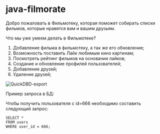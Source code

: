# java-filmorate

Добро пожаловать в Фильмотеку, которая поможет собирать списки фильмов, которые нравятся вам и вашим друзьям.

Что мы уже умеем делать в Фильмотеке?

1) Добавление фильма в фильмотеку, а так же его обновление;
2) Возможность поставить Лайк любимым кино картинам;
3) Посмотреть рейтинг фильмов на основании лайков;
4) Создание и обновление профилей пользователей;
5) Добавление друзей;
6) Удаление друзей;

![QuickDBD-export](https://user-images.githubusercontent.com/109694056/219897853-50e7b2cf-09fb-42a8-ba9a-55d2828ba446.png)

Пример запроса в БД:

Чтобы получить пользователя с id=666 необходимо составить следующий запрос:

    SELECT *
    FROM users
    WHERE user_id = 666;
